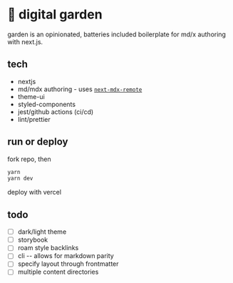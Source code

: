 # 🌱 digital garden

garden is an opinionated, batteries included boilerplate for md/x authoring with next.js.

## tech

- nextjs
- md/mdx authoring - uses [`next-mdx-remote`](https://github.com/hashicorp/next-mdx-remote)
- theme-ui
- styled-components
- jest/github actions (ci/cd)
- lint/prettier

## run or deploy

fork repo, then

```bash
yarn
yarn dev
```

deploy with vercel

## todo

- [ ] dark/light theme
- [ ] storybook
- [ ] roam style backlinks
- [ ] cli -- allows for markdown parity
- [ ] specify layout through frontmatter
- [ ] multiple content directories

